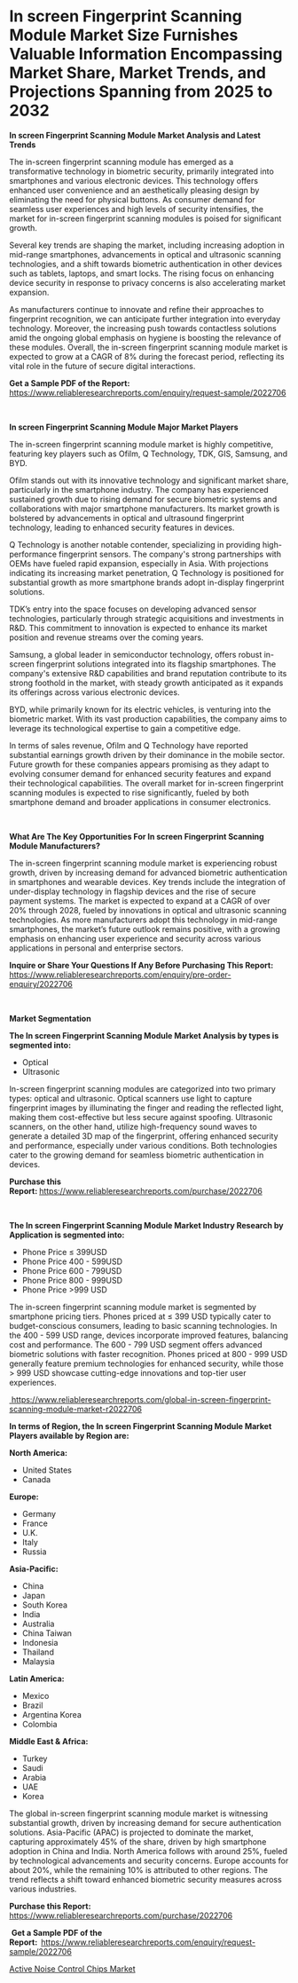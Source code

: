 <p><h1>In screen Fingerprint Scanning Module Market Size Furnishes Valuable Information Encompassing Market Share, Market Trends, and Projections Spanning from 2025 to 2032</h1></p><p><strong>In screen Fingerprint Scanning Module Market Analysis and Latest Trends</strong></p>
<p><p>The in-screen fingerprint scanning module has emerged as a transformative technology in biometric security, primarily integrated into smartphones and various electronic devices. This technology offers enhanced user convenience and an aesthetically pleasing design by eliminating the need for physical buttons. As consumer demand for seamless user experiences and high levels of security intensifies, the market for in-screen fingerprint scanning modules is poised for significant growth.</p><p>Several key trends are shaping the market, including increasing adoption in mid-range smartphones, advancements in optical and ultrasonic scanning technologies, and a shift towards biometric authentication in other devices such as tablets, laptops, and smart locks. The rising focus on enhancing device security in response to privacy concerns is also accelerating market expansion.</p><p>As manufacturers continue to innovate and refine their approaches to fingerprint recognition, we can anticipate further integration into everyday technology. Moreover, the increasing push towards contactless solutions amid the ongoing global emphasis on hygiene is boosting the relevance of these modules. Overall, the in-screen fingerprint scanning module market is expected to grow at a CAGR of 8% during the forecast period, reflecting its vital role in the future of secure digital interactions.</p></p>
<p><strong>Get a Sample PDF of the Report:&nbsp;</strong> <a href="https://www.reliableresearchreports.com/enquiry/request-sample/2022706?utm_campaign=3009&utm_medium=2&utm_source=Github&utm_content=ia&utm_term=29032025&utm_id=in-screen-fingerprint-scanning-module">https://www.reliableresearchreports.com/enquiry/request-sample/2022706</a></p>
<p>&nbsp;</p>
<p><strong>In screen Fingerprint Scanning Module Major Market Players</strong></p>
<p><p>The in-screen fingerprint scanning module market is highly competitive, featuring key players such as Ofilm, Q Technology, TDK, GIS, Samsung, and BYD. </p><p>Ofilm stands out with its innovative technology and significant market share, particularly in the smartphone industry. The company has experienced sustained growth due to rising demand for secure biometric systems and collaborations with major smartphone manufacturers. Its market growth is bolstered by advancements in optical and ultrasound fingerprint technology, leading to enhanced security features in devices.</p><p>Q Technology is another notable contender, specializing in providing high-performance fingerprint sensors. The company's strong partnerships with OEMs have fueled rapid expansion, especially in Asia. With projections indicating its increasing market penetration, Q Technology is positioned for substantial growth as more smartphone brands adopt in-display fingerprint solutions.</p><p>TDK’s entry into the space focuses on developing advanced sensor technologies, particularly through strategic acquisitions and investments in R&D. This commitment to innovation is expected to enhance its market position and revenue streams over the coming years.</p><p>Samsung, a global leader in semiconductor technology, offers robust in-screen fingerprint solutions integrated into its flagship smartphones. The company's extensive R&D capabilities and brand reputation contribute to its strong foothold in the market, with steady growth anticipated as it expands its offerings across various electronic devices.</p><p>BYD, while primarily known for its electric vehicles, is venturing into the biometric market. With its vast production capabilities, the company aims to leverage its technological expertise to gain a competitive edge.</p><p>In terms of sales revenue, Ofilm and Q Technology have reported substantial earnings growth driven by their dominance in the mobile sector. Future growth for these companies appears promising as they adapt to evolving consumer demand for enhanced security features and expand their technological capabilities. The overall market for in-screen fingerprint scanning modules is expected to rise significantly, fueled by both smartphone demand and broader applications in consumer electronics.</p></p>
<p>&nbsp;</p>
<p><strong>What Are The Key Opportunities For In screen Fingerprint Scanning Module Manufacturers?</strong></p>
<p><p>The in-screen fingerprint scanning module market is experiencing robust growth, driven by increasing demand for advanced biometric authentication in smartphones and wearable devices. Key trends include the integration of under-display technology in flagship devices and the rise of secure payment systems. The market is expected to expand at a CAGR of over 20% through 2028, fueled by innovations in optical and ultrasonic scanning technologies. As more manufacturers adopt this technology in mid-range smartphones, the market’s future outlook remains positive, with a growing emphasis on enhancing user experience and security across various applications in personal and enterprise sectors.</p></p>
<p><strong>Inquire or Share Your Questions If Any Before Purchasing This Report:</strong> <a href="https://www.reliableresearchreports.com/enquiry/pre-order-enquiry/2022706?utm_campaign=3009&utm_medium=2&utm_source=Github&utm_content=ia&utm_term=29032025&utm_id=in-screen-fingerprint-scanning-module">https://www.reliableresearchreports.com/enquiry/pre-order-enquiry/2022706</a></p>
<p>&nbsp;</p>
<p><strong>Market Segmentation</strong></p>
<p><strong>The In screen Fingerprint Scanning Module Market Analysis by types is segmented into:</strong></p>
<p><ul><li>Optical</li><li>Ultrasonic</li></ul></p>
<p><p>In-screen fingerprint scanning modules are categorized into two primary types: optical and ultrasonic. Optical scanners use light to capture fingerprint images by illuminating the finger and reading the reflected light, making them cost-effective but less secure against spoofing. Ultrasonic scanners, on the other hand, utilize high-frequency sound waves to generate a detailed 3D map of the fingerprint, offering enhanced security and performance, especially under various conditions. Both technologies cater to the growing demand for seamless biometric authentication in devices.</p></p>
<p><strong>Purchase this Report:&nbsp;</strong><a href="https://www.reliableresearchreports.com/purchase/2022706?utm_campaign=3009&utm_medium=2&utm_source=Github&utm_content=ia&utm_term=29032025&utm_id=in-screen-fingerprint-scanning-module">https://www.reliableresearchreports.com/purchase/2022706</a></p>
<p>&nbsp;</p>
<p><strong>The In screen Fingerprint Scanning Module Market Industry Research by Application is segmented into:</strong></p>
<p><ul><li>Phone Price ≤ 399USD</li><li>Phone Price 400 - 599USD</li><li>Phone Price 600 - 799USD</li><li>Phone Price 800 - 999USD</li><li>Phone Price >999 USD</li></ul></p>
<p><p>The in-screen fingerprint scanning module market is segmented by smartphone pricing tiers. Phones priced at ≤ 399 USD typically cater to budget-conscious consumers, leading to basic scanning technologies. In the 400 - 599 USD range, devices incorporate improved features, balancing cost and performance. The 600 - 799 USD segment offers advanced biometric solutions with faster recognition. Phones priced at 800 - 999 USD generally feature premium technologies for enhanced security, while those > 999 USD showcase cutting-edge innovations and top-tier user experiences.</p></p>
<p><a href="https://www.reliableresearchreports.com/global-in-screen-fingerprint-scanning-module-market-r2022706?utm_campaign=3009&utm_medium=2&utm_source=Github&utm_content=ia&utm_term=29032025&utm_id=in-screen-fingerprint-scanning-module">&nbsp;https://www.reliableresearchreports.com/global-in-screen-fingerprint-scanning-module-market-r2022706</a></p>
<p><strong>In terms of Region, the In screen Fingerprint Scanning Module Market Players available by Region are:</strong></p>
<p>
    <p> <strong> North America: </strong>
        <ul>
            <li>United States</li>
            <li>Canada</li>
        </ul>
        </p> 
    <p> <strong> Europe: </strong>
        <ul>
            <li>Germany</li>
            <li>France</li>
            <li>U.K.</li>
            <li>Italy</li>
            <li>Russia</li>
        </ul>
        </p> 
    <p> <strong> Asia-Pacific: </strong>
        <ul>
            <li>China</li>
            <li>Japan</li>
            <li>South Korea</li>
            <li>India</li>
            <li>Australia</li>
            <li>China Taiwan</li>
            <li>Indonesia</li>
            <li>Thailand</li>
            <li>Malaysia</li>
        </ul>
        </p> 
    <p> <strong> Latin America: </strong>
        <ul>
            <li>Mexico</li>
            <li>Brazil</li>
            <li>Argentina Korea</li>
            <li>Colombia</li>
        </ul>
        </p> 
    <p> <strong> Middle East & Africa: </strong>
        <ul>
            <li>Turkey</li>
            <li>Saudi</li>
            <li>Arabia</li>
            <li>UAE</li>
            <li>Korea</li>
        </ul>
    </p>
    </p>
<p><p>The global in-screen fingerprint scanning module market is witnessing substantial growth, driven by increasing demand for secure authentication solutions. Asia-Pacific (APAC) is projected to dominate the market, capturing approximately 45% of the share, driven by high smartphone adoption in China and India. North America follows with around 25%, fueled by technological advancements and security concerns. Europe accounts for about 20%, while the remaining 10% is attributed to other regions. The trend reflects a shift toward enhanced biometric security measures across various industries.</p></p>
<p><strong>Purchase this Report: </strong><a href="https://www.reliableresearchreports.com/purchase/2022706?utm_campaign=3009&utm_medium=2&utm_source=Github&utm_content=ia&utm_term=29032025&utm_id=in-screen-fingerprint-scanning-module">https://www.reliableresearchreports.com/purchase/2022706</a></p>
<p>&nbsp;<strong>Get a Sample PDF of the Report:&nbsp;&nbsp;</strong><a href="https://www.reliableresearchreports.com/enquiry/request-sample/2022706?utm_campaign=3009&utm_medium=2&utm_source=Github&utm_content=ia&utm_term=29032025&utm_id=in-screen-fingerprint-scanning-module">https://www.reliableresearchreports.com/enquiry/request-sample/2022706</a></p>
<p><strong></strong></p>
<p><p><a href="https://github.com/darenph8er/Market-Research-Report-List-1/blob/main/active-noise-control-chips-market.md?utm_campaign=3009&utm_medium=2&utm_source=Github&utm_content=ia&utm_term=29032025&utm_id=in-screen-fingerprint-scanning-module">Active Noise Control Chips Market</a></p></p>